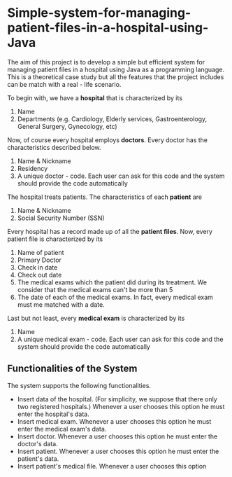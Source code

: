 # Simple-system-for-managing-patient-files-in-a-hospital-using-Java

The aim of this project is to develop a simple but efficient system for managing patient files in a hospital using Java as a programming language. This is a theoretical case study but all the features that the project includes can be match with a real - life scenario.

To begin with, we have a **hospital** that is characterized by its
  1. Name
  2. Departments (e.g. Cardiology, Elderly services, Gastroenterology, General Surgery, Gynecology, etc)

Now, of course every hospital employs **doctors**. Every doctor has the characteristics described below.
  1. Name & Nickname
  2. Residency
  3. A unique doctor - code. Each user can ask for this code and the system should provide the code automatically
  
The hospital treats patients. The characteristics of each **patient** are
  1. Name & Nickname
  2. Social Security Number (SSN)
  
Every hospital has a record made up of all the **patient files**. Now, every patient file is characterized by its
  1. Name of patient
  2. Primary Doctor
  3. Check in date
  4. Check out date
  5. The medical exams which the patient did during its treatment. We consider that the medical exams can't be more than 5
  6. The date of each of the medical exams. In fact, every medical exam must me matched with a date.
  
Last but not least, every **medical exam** is characterized by its
  1. Name
  2. A unique medical exam - code. Each user can ask for this code and the system should provide the code automatically
  
## Functionalities of the System 
The system supports the following functionalities.

- Insert data of the hospital. (For simplicity, we suppose that there only two registered hospitals.) Whenever a user chooses this option he must enter the hospital's data.
- Insert medical exam. Whenever a user chooses this option he must enter the medical exam's data.
- Insert doctor. Whenever a user chooses this option he must enter the doctor's data.
- Insert patient. Whenever a user chooses this option he must enter the patient's data.
- Insert patient's medical file. Whenever a user chooses this option
